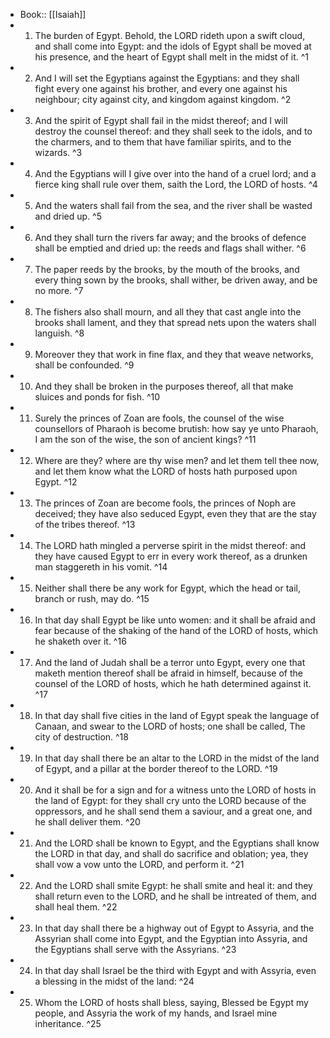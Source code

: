 - Book:: [[Isaiah]]
- 1. The burden of Egypt. Behold, the LORD rideth upon a swift cloud, and shall come into Egypt: and the idols of Egypt shall be moved at his presence, and the heart of Egypt shall melt in the midst of it. ^1
- 2. And I will set the Egyptians against the Egyptians: and they shall fight every one against his brother, and every one against his neighbour; city against city, and kingdom against kingdom. ^2
- 3. And the spirit of Egypt shall fail in the midst thereof; and I will destroy the counsel thereof: and they shall seek to the idols, and to the charmers, and to them that have familiar spirits, and to the wizards. ^3
- 4. And the Egyptians will I give over into the hand of a cruel lord; and a fierce king shall rule over them, saith the Lord, the LORD of hosts. ^4
- 5. And the waters shall fail from the sea, and the river shall be wasted and dried up. ^5
- 6. And they shall turn the rivers far away; and the brooks of defence shall be emptied and dried up: the reeds and flags shall wither. ^6
- 7. The paper reeds by the brooks, by the mouth of the brooks, and every thing sown by the brooks, shall wither, be driven away, and be no more. ^7
- 8. The fishers also shall mourn, and all they that cast angle into the brooks shall lament, and they that spread nets upon the waters shall languish. ^8
- 9. Moreover they that work in fine flax, and they that weave networks, shall be confounded. ^9
- 10. And they shall be broken in the purposes thereof, all that make sluices and ponds for fish. ^10
- 11. Surely the princes of Zoan are fools, the counsel of the wise counsellors of Pharaoh is become brutish: how say ye unto Pharaoh, I am the son of the wise, the son of ancient kings? ^11
- 12. Where are they? where are thy wise men? and let them tell thee now, and let them know what the LORD of hosts hath purposed upon Egypt. ^12
- 13. The princes of Zoan are become fools, the princes of Noph are deceived; they have also seduced Egypt, even they that are the stay of the tribes thereof. ^13
- 14. The LORD hath mingled a perverse spirit in the midst thereof: and they have caused Egypt to err in every work thereof, as a drunken man staggereth in his vomit. ^14
- 15. Neither shall there be any work for Egypt, which the head or tail, branch or rush, may do. ^15
- 16. In that day shall Egypt be like unto women: and it shall be afraid and fear because of the shaking of the hand of the LORD of hosts, which he shaketh over it. ^16
- 17. And the land of Judah shall be a terror unto Egypt, every one that maketh mention thereof shall be afraid in himself, because of the counsel of the LORD of hosts, which he hath determined against it. ^17
- 18. In that day shall five cities in the land of Egypt speak the language of Canaan, and swear to the LORD of hosts; one shall be called, The city of destruction. ^18
- 19. In that day shall there be an altar to the LORD in the midst of the land of Egypt, and a pillar at the border thereof to the LORD. ^19
- 20. And it shall be for a sign and for a witness unto the LORD of hosts in the land of Egypt: for they shall cry unto the LORD because of the oppressors, and he shall send them a saviour, and a great one, and he shall deliver them. ^20
- 21. And the LORD shall be known to Egypt, and the Egyptians shall know the LORD in that day, and shall do sacrifice and oblation; yea, they shall vow a vow unto the LORD, and perform it. ^21
- 22. And the LORD shall smite Egypt: he shall smite and heal it: and they shall return even to the LORD, and he shall be intreated of them, and shall heal them. ^22
- 23. In that day shall there be a highway out of Egypt to Assyria, and the Assyrian shall come into Egypt, and the Egyptian into Assyria, and the Egyptians shall serve with the Assyrians. ^23
- 24. In that day shall Israel be the third with Egypt and with Assyria, even a blessing in the midst of the land: ^24
- 25. Whom the LORD of hosts shall bless, saying, Blessed be Egypt my people, and Assyria the work of my hands, and Israel mine inheritance. ^25
